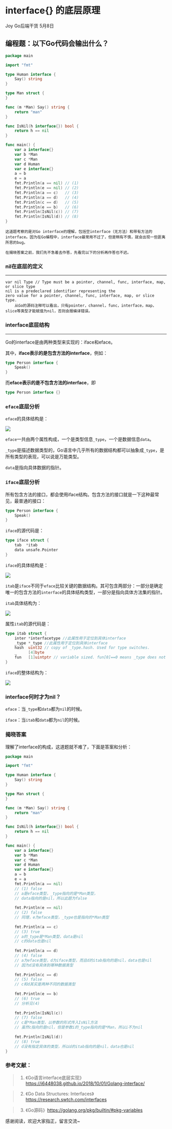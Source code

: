 # interface{} 的底层原理
Joy  Go后端干货  5月8日
## 编程题：以下Go代码会输出什么？


```go
package main

import "fmt"

type Human interface {
    Say() string
}

type Man struct {
}

func (m *Man) Say() string {
    return "man"
}

func IsNil(h interface{}) bool {
    return h == nil
}

func main() {
    var a interface{}
    var b *Man
    var c *Man
    var d Human
    var e interface{}
    a = b
    e = a
    fmt.Println(a == nil) // (1)
    fmt.Println(e == nil) // (2)
    fmt.Println(a == c)   // (3)
    fmt.Println(a == d)   // (4)
    fmt.Println(c == d)   // (5)
    fmt.Println(e == b)   // (6)
    fmt.Println(IsNil(c)) // (7)
    fmt.Println(IsNil(d)) // (8)
}
```
    这道题考察的是对Go interface的理解，包括空interface（无方法）和带有方法的interface。因为在Go编程中，interface最常用不过了，但是稍有不慎，就会出现一些匪夷所思的bug。

    在揭晓答案之前，我们先不急着去作答，先看完以下的分析再作答也不迟。   



### nil在底层的定义
---
```
var nil Type // Type must be a pointer, channel, func, interface, map, or slice type
nil is a predeclared identifier representing the 
zero value for a pointer, channel, func, interface, map, or slice type.
    从Go的源码注释可以看出，只有pointer，channel，func，interface，map，slice等类型才能赋值为nil，否则会报编译错误。
```

### interface底层结构
---

Go的interface是由两种类型来实现的：iface和eface。


其中，**iface表示的是包含方法的interface**，例如：
```go
type Person interface {
	Speak()
}
```
而**eface表示的是不包含方法的interface**，即
```go
type Person interface {}
```

### `eface`底层分析

`eface`的具体结构是：

![](https://mmbiz.qpic.cn/mmbiz_jpg/DBP3HAicOpFVcSI6EE8kFHdLL9YhmqFwicv4Q0iaoR9KOrmia5ByQwJGia4iaZIf34tEVUM1uDIePmSDqW31Ve6HFtyg/640?wx_fmt=jpeg&tp=webp&wxfrom=5&wx_lazy=1&wx_co=1)

`eface`一共由两个属性构成，一个是类型信息`_type`，一个是数据信息`data`。

`_type`是描述数据类型的，Go语言中几乎所有的数据结构都可以抽象成`_type`，是所有类型的表现，可以说是万能类型。

`data`是指向具体数据的指针。



### `iface`底层分析

所有包含方法的接口，都会使用iface结构。包含方法的接口就是一下这种最常见，最普通的接口：
```go
type Person interface {
	Speak()
}
```
`iface`的源代码是：
```go
type iface struct {
	tab  *itab
	data unsafe.Pointer
}
```
`iface`的具体结构是：

![](https://mmbiz.qpic.cn/mmbiz_jpg/DBP3HAicOpFVcSI6EE8kFHdLL9YhmqFwic0FPbSlRc05W7k4pCugPrMgCLQXCrp1smeMB8zsATSj9wC7j8GamqyQ/640?wx_fmt=jpeg&tp=webp&wxfrom=5&wx_lazy=1&wx_co=1)

`itab`是`iface`不同于`eface`比较关键的数据结构。其可包含两部分：一部分是确定唯一的包含方法的`interface`的具体结构类型，一部分是指向具体方法集的指针。

`itab`具体结构为：

![](https://mmbiz.qpic.cn/mmbiz_png/DBP3HAicOpFVcSI6EE8kFHdLL9YhmqFwicd7C4FcLZEFK3QM6CayOuEgjqDP7UURI7HFJ9cSI3LjUbDsXh8GgxyA/640?wx_fmt=png&tp=webp&wxfrom=5&wx_lazy=1&wx_co=1)


属性`itab`的源代码是：
```go
type itab struct {
	inter *interfacetype //此属性用于定位到具体interface
	_type *_type //此属性用于定位到具体interface
	hash  uint32 // copy of _type.hash. Used for type switches.
	_     [4]byte
	fun   [1]uintptr // variable sized. fun[0]==0 means _type does not implement inter.
}
```

`iface`的整体结构为：

![](https://mmbiz.qpic.cn/mmbiz_jpg/DBP3HAicOpFVcSI6EE8kFHdLL9YhmqFwicn4E9kxOex4VOHthXQVnDQRgN4AH9cK5SgB9FFQvpBh9BLLWLGlWlXQ/640?wx_fmt=jpeg&tp=webp&wxfrom=5&wx_lazy=1&wx_co=1)

### interface何时才为nil？

`eface`：当`_type`和`data`都为`nil`的时候。

`iface`：当`itab`和`data`都为`nil`的时候。



### 揭晓答案



理解了interface的构成，这道题就不难了，下面是答案和分析：
```go
package main

import "fmt"

type Human interface {
    Say() string
}

type Man struct {
}

func (m *Man) Say() string {
    return "man"
}

func IsNil(h interface{}) bool {
    return h == nil
}

func main() {
    var a interface{}
    var b *Man
    var c *Man
    var d Human
    var e interface{}
    a = b
    e = a
    fmt.Println(a == nil) 
    // (1) false
    // a是eface类型，_type指向的是*Man类型，
    // data指向的是nil，所以此题为false
    
    fmt.Println(e == nil) 
    // (2) false
    // 同理，e为eface类型，_type也是指向的*Man类型
    
    fmt.Println(a == c)
    // (3) true
    // a的_type是*Man类型，data是nil
    // c的data也是nil
    
    fmt.Println(a == d)   
    // (4) false
    // a为eface类型，d为iface类型，而且d的itab指向的是nil，data也是nil
    // 因为d没有具体到哪种数据类型
    
    fmt.Println(c == d)   
    // (5) false
    // c和d其实是两种不同的数据类型
    
    fmt.Println(e == b)
    // (6) true
    // 分析见(4)
    
    fmt.Println(IsNil(c)) 
    // (7) false
    // c是*Man类型，以参数的形式传入IsNil方法
    // 虽然c指向的是nil，但是参数i的_type指向的是*Man，所以i不为nil
    
    fmt.Println(IsNil(d)) 
    // (8) true
    // d没有指定具体的类型，所以d的itab指向的是nil，data也是nil
}
```

### 参考文献：

>1. 《Go语言interface底层实现》https://i6448038.github.io/2018/10/01/Golang-interface/

>2. 《Go Data Structures: Interfaces》https://research.swtch.com/interfaces

>3. 《Go源码》https://golang.org/pkg/builtin/#pkg-variables



感谢阅读，欢迎大家指正，留言交流~

